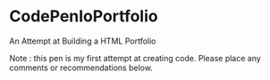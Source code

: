 # CodePenIoPortfolio
An Attempt at Building a HTML Portfolio

<html>
<b></b>
Note : this pen is my first attempt at creating code.  Please place any comments or recommendations below.
